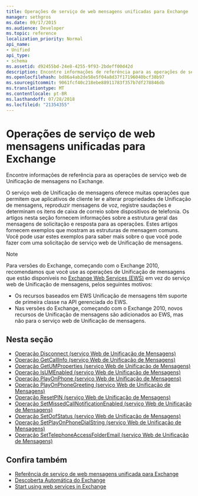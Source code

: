 ```yaml
---
title: Operações de serviço de web mensagens unificadas para Exchange
manager: sethgros
ms.date: 09/17/2015
ms.audience: Developer
ms.topic: reference
localization_priority: Normal
api_name:
- Unified
api_type:
- schema
ms.assetid: d92455bd-24e8-4255-9f93-2bdeff00d42d
description: Encontre informações de referência para as operações de serviço web de Unificação de mensagens no Exchange.
ms.openlocfilehash: bd86a4ab2de58e5f04a8d37f17196040bcf38b97
ms.sourcegitcommit: 9061fcf40c218ebe88911783f357b7df278846db
ms.translationtype: MT
ms.contentlocale: pt-BR
ms.lasthandoff: 07/28/2018
ms.locfileid: "21354355"
---
```

# <a name="unified-messaging-web-service-operations-for-exchange"></a>Operações de serviço de web mensagens unificadas para Exchange

Encontre informações de referência para as operações de serviço web de Unificação de mensagens no Exchange.
  
O serviço web de Unificação de mensagens oferece muitas operações que permitem que aplicativos de cliente ler e alterar propriedades de Unificação de mensagens, reproduzir mensagens de voz, registre saudações e determinam os itens de caixa de correio sobre dispositivos de telefonia. Os artigos nesta seção fornecem informações sobre a estrutura geral das mensagens de solicitação e resposta para as operações. Estes artigos fornecem exemplos que mostram as estruturas de mensagem comuns. Você pode usar estes exemplos para saber mais sobre o que você pode fazer com uma solicitação de serviço web de Unificação de mensagens.
  
> [!NOTE]
> Para versões do Exchange, começando com o Exchange 2010, recomendamos que você use as operações de Unificação de mensagens que estão disponíveis no [Exchange Web Services (EWS)](http://msdn.microsoft.com/library/60285497-0c4e-4e51-84e1-34dd6d89a5d8%28Office.15%29.aspx) em vez do serviço web de Unificação de mensagens, pelos seguintes motivos: 
> - Os recursos baseados em EWS Unificação de mensagens têm suporte de primeira classe na API gerenciada do EWS. 
> - Nas versões do Exchange, começando com o Exchange 2010, novos recursos de Unificação de mensagens são adicionados ao EWS, mas não para o serviço web de Unificação de mensagens. 
  
## <a name="in-this-section"></a>Nesta seção
<a name="bk_InThisSection"> </a>

- [Operação Disconnect (serviço Web de Unificação de Mensagens)](disconnect-operation-um-web-service.md)    
- [Operação GetCallInfo (serviço Web de Unificação de Mensagens)](getcallinfo-operation-um-web-service.md)   
- [Operação GetUMProperties (serviço Web de Unificação de Mensagens)](getumproperties-operation-um-web-service.md)   
- [Operação IsUMEnabled (serviço Web de Unificação de Mensagens)](isumenabled-operation-um-web-service.md)   
- [Operação PlayOnPhone (serviço Web de Unificação de Mensagens)](playonphone-operation-um-web-service.md)   
- [Operação PlayOnPhoneGreeting (serviço Web de Unificação de Mensagens)](playonphonegreeting-operation-um-web-service.md)   
- [Operação ResetPIN (serviço Web de Unificação de Mensagens)](resetpin-operation-um-web-service.md)   
- [Operação SetMissedCallNotificationEnabled (serviço Web de Unificação de Mensagens)](setmissedcallnotificationenabled-operation-um-web-service.md)  
- [Operação SetOofStatus (serviço Web de Unificação de Mensagens)](setoofstatus-operation-um-web-service.md)    
- [Operação SetPlayOnPhoneDialString (serviço Web de Unificação de Mensagens)](setplayonphonedialstring-operation-um-web-service.md)   
- [Operação SetTelephoneAccessFolderEmail (serviço Web de Unificação de Mensagens)](settelephoneaccessfolderemail-operation-um-web-service.md)
    
## <a name="see-also"></a>Confira também

- [Referência de serviço de web mensagens unificada para Exchange](unified-messaging-web-service-reference-for-exchange.md)
- [Descoberta Automática do Exchange](../exchange-web-services/autodiscover-for-exchange.md)
- [Start using web services in Exchange](../exchange-web-services/start-using-web-services-in-exchange.md)
    

